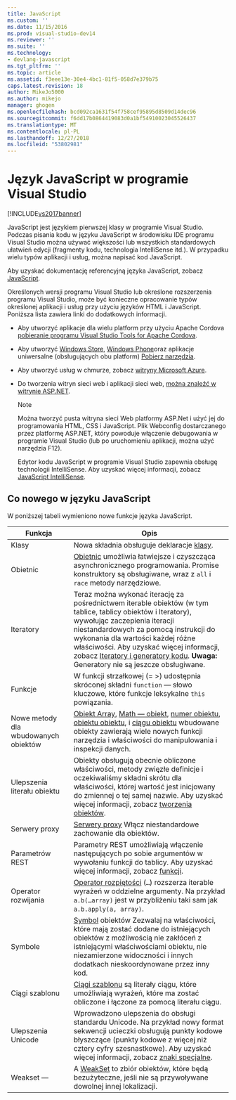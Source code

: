 ```yaml
---
title: JavaScript
ms.custom: ''
ms.date: 11/15/2016
ms.prod: visual-studio-dev14
ms.reviewer: ''
ms.suite: ''
ms.technology:
- devlang-javascript
ms.tgt_pltfrm: ''
ms.topic: article
ms.assetid: f3eee13e-30e4-4bc1-81f5-058d7e379b75
caps.latest.revision: 18
author: MikeJo5000
ms.author: mikejo
manager: ghogen
ms.openlocfilehash: bcd092ca1631f54f758cef95895d8509d14dec96
ms.sourcegitcommit: f6dd17b0864419083d0a1bf54910023045526437
ms.translationtype: MT
ms.contentlocale: pl-PL
ms.lasthandoff: 12/27/2018
ms.locfileid: "53802981"
---
```

# <a name="javascript-in-visual-studio"></a>Język JavaScript w programie Visual Studio
[!INCLUDE[vs2017banner](../includes/vs2017banner.md)]

JavaScript jest językiem pierwszej klasy w programie Visual Studio. Podczas pisania kodu w języku JavaScript w środowisku IDE programu Visual Studio można używać większości lub wszystkich standardowych ułatwień edycji (fragmenty kodu, technologia IntelliSense itd.). W przypadku wielu typów aplikacji i usług, można napisać kod JavaScript.

 Aby uzyskać dokumentację referencyjną języka JavaScript, zobacz [JavaScript](http://msdn.microsoft.com/library/d1et7k7c\(v=vs.94\).aspx).

 Określonych wersji programu Visual Studio lub określone rozszerzenia programu Visual Studio, może być konieczne opracowanie typów określonej aplikacji i usług przy użyciu języków HTML i JavaScript. Poniższa lista zawiera linki do dodatkowych informacji.

- Aby utworzyć aplikacje dla wielu platform przy użyciu Apache Cordova [pobieranie programu Visual Studio Tools for Apache Cordova](http://go.microsoft.com/fwlink/p/?LinkId=397606).

- Aby utworzyć [Windows Store](http://dev.windows.com/develop), [Windows Phone](http://dev.windows.com/develop)oraz aplikacje uniwersalne (obsługujących obu platform) [Pobierz narzędzia](http://dev.windows.com/en-us/develop/downloads).

- Aby utworzyć usług w chmurze, zobacz [witryny Microsoft Azure](http://azure.microsoft.com/documentation/).

- Do tworzenia witryn sieci web i aplikacji sieci web, [można znaleźć w witrynie ASP.NET](http://www.asp.net/get-started/websites).

  > [!NOTE]
  >  Można tworzyć pusta witryna sieci Web platformy ASP.Net i użyć jej do programowania HTML, CSS i JavaScript. Plik Webconfig dostarczanego przez platformę ASP.NET, który powoduje włączenie debugowania w programie Visual Studio (lub po uruchomieniu aplikacji, można użyć narzędzia F12).

  Edytor kodu JavaScript w programie Visual Studio zapewnia obsługę technologii IntelliSense. Aby uzyskać więcej informacji, zobacz [JavaScript IntelliSense](../ide/javascript-intellisense.md).

## <a name="whats-new-in-javascript"></a>Co nowego w języku JavaScript
 W poniższej tabeli wymieniono nowe funkcje języka JavaScript.

|Funkcja|Opis|
|-------------|-----------------|
|Klasy|Nowa składnia obsługuje deklaracje [klasy](/visualstudio/scripting-docs/javascript/reference/class-statement-javascript).|
|Obietnic|[Obietnic](/visualstudio/scripting-docs/javascript/reference/promise-object-javascript) umożliwia łatwiejsze i czyszcząca asynchronicznego programowania. Promise konstruktory są obsługiwane, wraz z `all` i `race` metody narzędziowe.|
|Iteratory|Teraz można wykonać iterację za pośrednictwem iterable obiektów (w tym tablice, tablicy obiektów i Iteratory), wywołując zaczepienia iteracji niestandardowych za pomocą instrukcji do wykonania dla wartości każdej różne właściwości. Aby uzyskać więcej informacji, zobacz [Iteratory i generatory kodu](/visualstudio/scripting-docs/javascript/advanced/iterators-and-generators-javascript). **Uwaga:**  Generatory nie są jeszcze obsługiwane.|
|Funkcje|W funkcji strzałkowej (= >) udostępnia skróconej składni `function` — słowo kluczowe, które funkcje leksykalne `this` powiązania.|
|Nowe metody dla wbudowanych obiektów|[Obiekt Array](/visualstudio/scripting-docs/javascript/reference/array-object-javascript), [Math — obiekt](/visualstudio/scripting-docs/javascript/reference/math-object-javascript), [numer obiektu](/visualstudio/scripting-docs/javascript/reference/number-object-javascript), [obiektu obiektu](/visualstudio/scripting-docs/javascript/reference/object-object-javascript), i [ciągu obiektu](/visualstudio/scripting-docs/javascript/reference/string-object-javascript) wbudowane obiekty zawierają wiele nowych funkcji narzędzia i właściwości do manipulowania i inspekcji danych.|
|Ulepszenia literału obiektu|Obiekty obsługują obecnie obliczone właściwości, metody zwięzłe definicje i oczekiwaliśmy składni skrótu dla właściwości, której wartość jest inicjowany do zmiennej o tej samej nazwie. Aby uzyskać więcej informacji, zobacz [tworzenia obiektów](/visualstudio/scripting-docs/javascript/creating-objects-javascript).|
|Serwery proxy|[Serwery proxy](/visualstudio/scripting-docs/javascript/reference/proxy-object-javascript) Włącz niestandardowe zachowanie dla obiektów.|
|Parametrów REST|Parametry REST umożliwiają włączenie następujących po sobie argumentów w wywołaniu funkcji do tablicy. Aby uzyskać więcej informacji, zobacz [funkcji](/visualstudio/scripting-docs/javascript/functions-javascript).|
|Operator rozwijania|[Operator rozpiętości](/visualstudio/scripting-docs/javascript/reference/spread-operator-decrement-dot-dot-dot-javascript) (`…`) rozszerza iterable wyrażeń w oddzielne argumenty. Na przykład `a.b(…array)` jest w przybliżeniu taki sam jak `a.b.apply(a, array)`.|
|Symbole|[Symbol](/visualstudio/scripting-docs/javascript/reference/symbol-object-javascript) obiektów Zezwalaj na właściwości, które mają zostać dodane do istniejących obiektów z możliwością nie zakłóceń z istniejącymi właściwościami obiektu, nie niezamierzone widoczności i innych dodatkach nieskoordynowane przez inny kod.|
|Ciągi szablonu|[Ciągi szablonu](/visualstudio/scripting-docs/javascript/advanced/template-strings-javascript) są literały ciągu, które umożliwiają wyrażeń, które ma zostać obliczone i łączone za pomocą literału ciągu.|
|Ulepszenia Unicode|Wprowadzono ulepszenia do obsługi standardu Unicode. Na przykład nowy format sekwencji ucieczki obsługują punkty kodowe błyszczące (punkty kodowe z więcej niż cztery cyfry szesnastkowe). Aby uzyskać więcej informacji, zobacz [znaki specjalne](/visualstudio/scripting-docs/javascript/advanced/special-characters-javascript).|
|Weakset —|A [WeakSet](/visualstudio/scripting-docs/javascript/reference/weakset-object-javascript) to zbiór obiektów, które będą bezużyteczne, jeśli nie są przywoływane dowolnej innej lokalizacji.|
